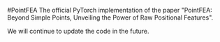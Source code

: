 #PointFEA
The official PyTorch implementation of the paper "PointFEA: Beyond Simple Points, Unveiling the Power of Raw Positional Features".

We will continue to update the code in the future.
